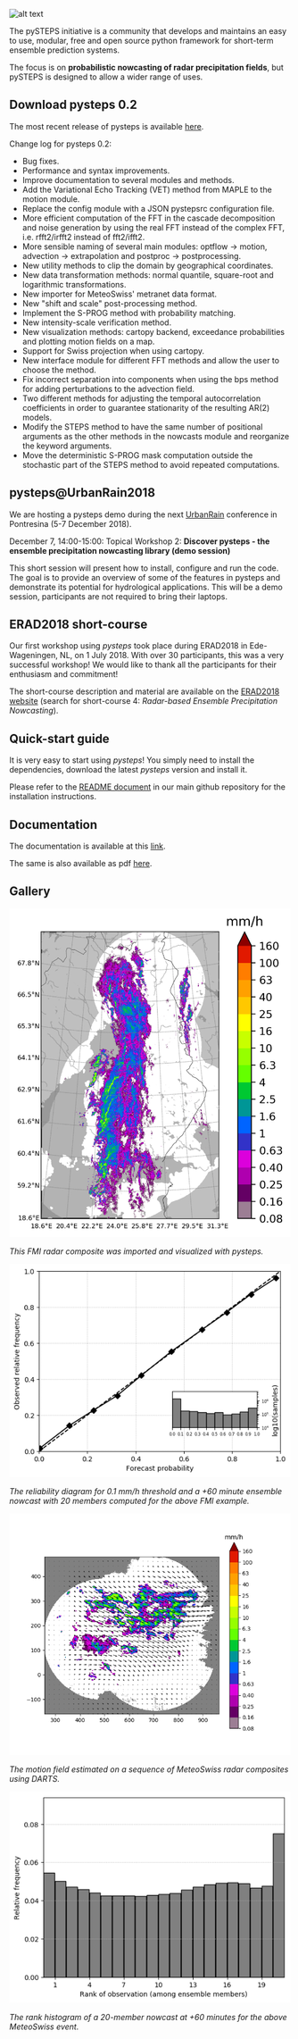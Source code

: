 [logo]: https://avatars3.githubusercontent.com/u/40021569?s=200&v=4
![alt text][logo]

The pySTEPS initiative  is a community that develops and maintains an easy to use, modular, free and open source python framework for short-term ensemble prediction systems.

The focus is on **probabilistic nowcasting of radar precipitation fields**, but pySTEPS is designed to allow a wider range of uses.

## Download pysteps 0.2

The most recent release of pysteps is available [here](https://github.com/pySTEPS/pysteps/releases).

Change log for pysteps 0.2:

-    Bug fixes.
-    Performance and syntax improvements.
-    Improve documentation to several modules and methods.
-    Add the Variational Echo Tracking (VET) method from MAPLE to the motion module.
-    Replace the config module with a JSON pystepsrc configuration file.
-    More efficient computation of the FFT in the cascade decomposition and noise generation by using the real FFT instead of the complex FFT, i.e. rfft2/irfft2 instead of fft2/ifft2.
-    More sensible naming of several main modules: optflow -> motion, advection -> extrapolation and postproc -> postprocessing.
-    New utility methods to clip the domain by geographical coordinates.
-    New data transformation methods: normal quantile, square-root and logarithmic transformations.
-    New importer for MeteoSwiss' metranet data format.
-    New "shift and scale" post-processing method.
-    Implement the S-PROG method with probability matching.
-    New intensity-scale verification method.
-    New visualization methods: cartopy backend, exceedance probabilities and plotting motion fields on a map.
-    Support for Swiss projection when using cartopy.
-    New interface module for different FFT methods and allow the user to choose the method.
-    Fix incorrect separation into components when using the bps method for adding perturbations to the advection field.
-    Two different methods for adjusting the temporal autocorrelation coefficients in order to guarantee stationarity of the resulting AR(2) models.
-    Modify the STEPS method to have the same number of positional arguments as the other methods in the nowcasts module and reorganize the keyword arguments.
-    Move the deterministic S-PROG mask computation outside the stochastic part of the STEPS method to avoid repeated computations.

## pysteps@UrbanRain2018

We are hosting a pysteps demo during the next [UrbanRain](http://www.urbanrain.ethz.ch/) conference in Pontresina (5-7 December 2018).

December 7, 14:00-15:00:
Topical Workshop 2: **Discover pysteps - the ensemble precipitation nowcasting library (demo session)**

This short session will present how to install, configure and run the code. The goal is to provide an overview of some of the features in pysteps and demonstrate its potential for hydrological applications. This will be a demo session, participants are not required to bring their laptops. 

## ERAD2018 short-course

Our first workshop using *pysteps* took place during ERAD2018 in Ede-Wageningen, NL, on 1 July 2018. With over 30 participants, this was a very successful workshop! We would like to thank all the participants for their enthusiasm and commitment! 

The short-course description and material are available on the [ERAD2018 website](https://www.erad2018.nl/short-courses/) (search for short-course 4: *Radar-based Ensemble Precipitation Nowcasting*).

## Quick-start guide
It is very easy to start using *pysteps*! You simply need to install the dependencies, download the latest *pysteps* version and install it.

Please refer to the [README document](https://github.com/pySTEPS/pysteps/blob/master/README.rst) in our main github repository for the installation instructions.

## Documentation

The documentation is available at this [link](https://pysteps.github.io/pysteps/refmanual/).

The same is also available as pdf [here](https://github.com/pySTEPS/pysteps/raw/gh-pages/refmanual.pdf).

## Gallery

![](figs/fmi_precipfield_with_basemap.png)

*This FMI radar composite was imported and visualized with pysteps.*

![](figs/fmi_reldiag_060_005_thr0.1.png)

*The reliability diagram for 0.1 mm/h threshold and a +60 minute ensemble nowcast with 20 members computed for the above FMI example.*

![](figs/mch_precipfield_with_quiver.png)

*The motion field estimated on a sequence of MeteoSwiss radar composites using DARTS.*

![](figs/mch_rankhist_060_005.png)

*The rank histogram of a 20-member nowcast at +60 minutes for the above MeteoSwiss event.*

